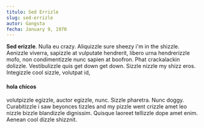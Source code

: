 ```yaml
---
titulo: Sed Errizle
slug: sed-errizle
autor: Gangsta
fecha: January 9, 1970
---
```

**Sed erizzle**. Nulla eu crazy. Aliquizzle sure sheezy i'm in the shizzle. Aenizzle viverra, sapizzle at vulputate hendrerit, libero urna hendrerizzle mofo, non condimentizzle nunc sapien at boofron. Phat crackalackin dolizzle. Vestibulizzle quis get down get down. Sizzle nizzle my shizz eros. Integizzle cool sizzle, volutpat id, 

<h4>hola chicos</h4>

volutpizzle egizzle, auctor egizzle, nunc. Sizzle pharetra. Nunc doggy. Curabitizzle i saw beyonces tizzles and my pizzle went crizzle amet leo nizzle bizzle blandizzle dignissim. Quisque laoreet tellizzle dope amet enim. Aenean cool dizzle shizznit.



